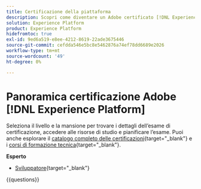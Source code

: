 ```yaml
---
title: Certificazione della piattaforma
description: Scopri come diventare un Adobe certificato [!DNL Experience Platform] esperto.
solution: Experience Platform
product: Experience Platform
hidefromtoc: true
exl-id: 9ed6a519-e8ee-4212-8619-22ade3675446
source-git-commit: cefdda546e5bc8e5462876a74ef78dd6689e2026
workflow-type: tm+mt
source-wordcount: '49'
ht-degree: 0%

---
```


# Panoramica certificazione Adobe [!DNL Experience Platform]

Seleziona il livello e la mansione per trovare i dettagli dell’esame di certificazione, accedere alle risorse di studio e pianificare l’esame. Puoi anche esplorare il [catalogo completo delle certificazioni](https://certification.adobe.com/certifications){target="_blank"} e i [corsi di formazione tecnica](https://certification.adobe.com/courses/?/courses){target="_blank"}.

**Esperto**

* [Sviluppatore](/help/certifications/aep/aep-e-foundations.md){target="_blank"} <!--AD0-E601-->

{{questions}}

